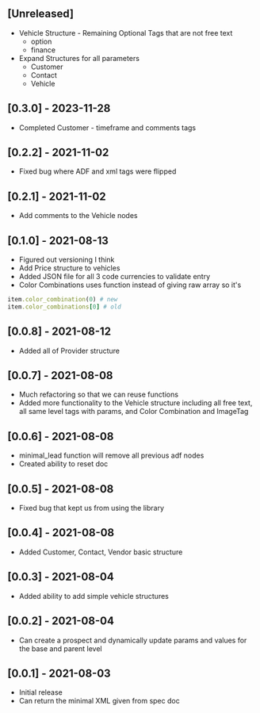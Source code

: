 ## [Unreleased]
- Vehicle Structure - Remaining Optional Tags that are not free text
  - option
  - finance
- Expand Structures for all parameters
  - Customer 
  - Contact
  - Vehicle

## [0.3.0] - 2023-11-28
- Completed Customer - timeframe and comments tags

## [0.2.2] - 2021-11-02
- Fixed bug where ADF and xml tags were flipped

## [0.2.1] - 2021-11-02
- Add comments to the Vehicle nodes

## [0.1.0] - 2021-08-13
- Figured out versioning I think
- Add Price structure to vehicles
- Added JSON file for all 3 code currencies to validate entry
- Color Combinations uses function instead of giving raw array so it's
```ruby
item.color_combination(0) # new
item.color_combinations[0] # old
```

## [0.0.8] - 2021-08-12
- Added all of Provider structure

## [0.0.7] - 2021-08-08
- Much refactoring so that we can reuse functions 
- Added more functionality to the Vehicle structure including all free text, all same level tags with params, and Color Combination and ImageTag


## [0.0.6] - 2021-08-08
- minimal_lead function will remove all previous adf nodes
- Created ability to reset doc

## [0.0.5] - 2021-08-08
- Fixed bug that kept us from using the library

## [0.0.4] - 2021-08-08
- Added Customer, Contact, Vendor basic structure


## [0.0.3] - 2021-08-04
- Added ability to add simple vehicle structures

## [0.0.2] - 2021-08-04

- Can create a prospect and dynamically update params and values for the base and parent level

## [0.0.1] - 2021-08-03

- Initial release
- Can return the minimal XML given from spec doc
